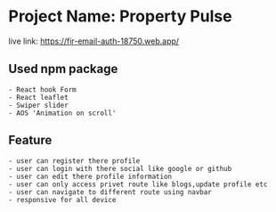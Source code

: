 # Project Name: Property Pulse
 live link: https://fir-email-auth-18750.web.app/


 ## Used npm package
    - React hook Form
    - React leaflet
    - Swiper slider
    - AOS 'Animation on scroll'

## Feature
    - user can register there profile
    - user can login with there social like google or github
    - user can edit there profile information
    - user can only access privet route like blogs,update profile etc
    - user can navigate to different route using navbar
    - responsive for all device


